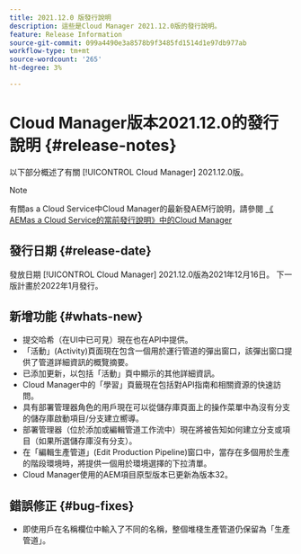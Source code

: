 ```yaml
---
title: 2021.12.0 版發行說明
description: 這些是Cloud Manager 2021.12.0版的發行說明。
feature: Release Information
source-git-commit: 099a4490e3a8578b9f3485fd1514d1e97db977ab
workflow-type: tm+mt
source-wordcount: '265'
ht-degree: 3%

---
```


# Cloud Manager版本2021.12.0的發行說明 {#release-notes}

以下部分概述了有關 [!UICONTROL Cloud Manager] 2021.12.0版。

>[!NOTE]
>
>有關as a Cloud Service中Cloud Manager的最新發AEM行說明，請參閱 [《 AEMas a Cloud Service的當前發行說明》中的Cloud Manager](https://experienceleague.adobe.com/docs/experience-manager-cloud-service/content/implementing/using-cloud-manager/release-notes-cloud-manager/release-notes-cm-current.html)

## 發行日期 {#release-date}

發放日期 [!UICONTROL Cloud Manager] 2021.12.0版為2021年12月16日。 下一版計畫於2022年1月發行。

## 新增功能 {#whats-new}

* 提交哈希（在UI中已可見）現在也在API中提供。
* 「活動」(Activity)頁面現在包含一個用於運行管道的彈出窗口，該彈出窗口提供了管道詳細資訊的概覽摘要。
* 已添加更新，以包括「活動」頁中顯示的其他詳細資訊。
* Cloud Manager中的「學習」頁籤現在包括對API指南和相關資源的快速訪問。
* 具有部署管理器角色的用戶現在可以從儲存庫頁面上的操作菜單中為沒有分支的儲存庫啟動項目/分支建立嚮導。
* 部署管理器（位於添加或編輯管道工作流中）現在將被告知如何建立分支或項目（如果所選儲存庫沒有分支）。
* 在「編輯生產管道」(Edit Production Pipeline)窗口中，當存在多個用於生產的階段環境時，將提供一個用於環境選擇的下拉清單。
* Cloud Manager使用的AEM項目原型版本已更新為版本32。

## 錯誤修正 {#bug-fixes}

* 即使用戶在名稱欄位中輸入了不同的名稱，整個堆棧生產管道仍保留為「生產管道」。
